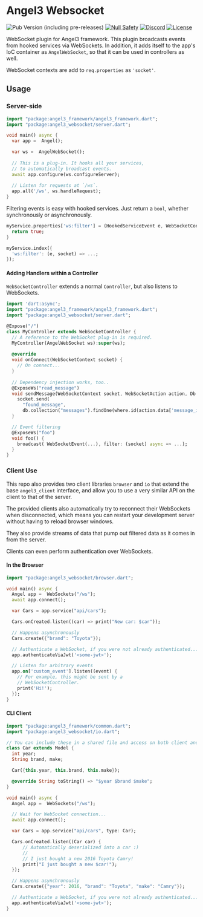 # Angel3 Websocket

![Pub Version (including pre-releases)](https://img.shields.io/pub/v/angel3_websocket?include_prereleases)
[![Null Safety](https://img.shields.io/badge/null-safety-brightgreen)](https://dart.dev/null-safety)
[![Discord](https://img.shields.io/discord/1060322353214660698)](https://discord.gg/3X6bxTUdCM)
[![License](https://img.shields.io/github/license/dart-backend/angel)](https://github.com/dart-backend/angel/tree/master/packages/websocket/LICENSE)

WebSocket plugin for Angel3 framework. This plugin broadcasts events from hooked services via WebSockets. In addition, it adds itself to the app's IoC container as `AngelWebSocket`, so that it can be used in controllers as well.

WebSocket contexts are add to `req.properties` as `'socket'`.

## Usage

### Server-side

```dart
import "package:angel3_framework/angel3_framework.dart";
import "package:angel3_websocket/server.dart";

void main() async {
  var app =  Angel();

  var ws =  AngelWebSocket();
  
  // This is a plug-in. It hooks all your services,
  // to automatically broadcast events.
  await app.configure(ws.configureServer);
  
  // Listen for requests at `/ws`.
  app.all('/ws', ws.handleRequest);
}

```

Filtering events is easy with hooked services. Just return a `bool`, whether synchronously or asynchronously.

```dart
myService.properties['ws:filter'] = (HookedServiceEvent e, WebSocketContext socket) async {
  return true;
}

myService.index({
  'ws:filter': (e, socket) => ...;
});
```

#### Adding Handlers within a Controller

`WebSocketController` extends a normal `Controller`, but also listens to WebSockets.

```dart
import 'dart:async';
import "package:angel3_framework/angel3_framework.dart";
import "package:angel3_websocket/server.dart";

@Expose("/")
class MyController extends WebSocketController {
  // A reference to the WebSocket plug-in is required.
  MyController(AngelWebSocket ws):super(ws);
  
  @override
  void onConnect(WebSocketContext socket) {
    // On connect...
  }
  
  // Dependency injection works, too..
  @ExposeWs("read_message")
  void sendMessage(WebSocketContext socket, WebSocketAction action, Db db) async {
    socket.send(
      "found_message",
      db.collection("messages").findOne(where.id(action.data['message_id'])));
  }

  // Event filtering
  @ExposeWs("foo")
  void foo() {
    broadcast( WebSocketEvent(...), filter: (socket) async => ...);
  }
}
```

### Client Use

This repo also provides two client libraries `browser` and `io` that extend the base `angel3_client` interface, and allow you to use a very similar API on the client to that of the server.

The provided clients also automatically try to reconnect their WebSockets when disconnected, which means you can restart your development server without having to reload browser windows.

They also provide streams of data that pump out filtered data as it comes in from the server.

Clients can even perform authentication over WebSockets.

#### In the Browser

```dart
import "package:angel3_websocket/browser.dart";

void main() async {
  Angel app =  WebSockets("/ws");
  await app.connect();

  var Cars = app.service("api/cars");

  Cars.onCreated.listen((car) => print("New car: $car"));

  // Happens asynchronously
  Cars.create({"brand": "Toyota"});

  // Authenticate a WebSocket, if you were not already authenticated...
  app.authenticateViaJwt('<some-jwt>');

  // Listen for arbitrary events
  app.on['custom_event'].listen((event) {
    // For example, this might be sent by a
    // WebSocketController.
    print('Hi!');
  });
}
```

#### CLI Client

```dart
import "package:angel3_framework/common.dart";
import "package:angel3_websocket/io.dart";

// You can include these in a shared file and access on both client and server
class Car extends Model {
  int year;
  String brand, make;

  Car({this.year, this.brand, this.make});

  @override String toString() => "$year $brand $make";
}

void main() async {
  Angel app =  WebSockets("/ws");

  // Wait for WebSocket connection...
  await app.connect();

  var Cars = app.service("api/cars", type: Car);

  Cars.onCreated.listen((Car car) {
      // Automatically deserialized into a car :)
      //
      // I just bought a new 2016 Toyota Camry!
      print("I just bought a new $car!");
  });

  // Happens asynchronously
  Cars.create({"year": 2016, "brand": "Toyota", "make": "Camry"});

  // Authenticate a WebSocket, if you were not already authenticated...
  app.authenticateViaJwt('<some-jwt>');
}
```
